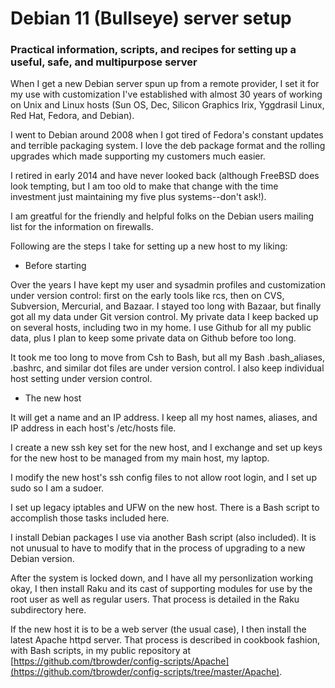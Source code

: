 # Debian 11 (Bullseye) server setup

### Practical information, scripts, and recipes for setting up a useful, safe, and multipurpose server

When I get a new Debian server spun up from a remote provider, I set it for my use
with customization I've established with almost 30 years of working on Unix and Linux
hosts (Sun OS, Dec, Silicon Graphics Irix, Yggdrasil Linux, Red Hat, Fedora, and Debian).

I went to Debian around 2008 when I got tired of Fedora's constant updates and terrible
packaging system. I love the deb package format and the rolling upgrades which made
supporting my customers much easier.

I retired in early 2014 and have never looked back (although FreeBSD does look tempting,
but I am too old to make that change with the time investment just maintaining
my five plus systems--don't ask!).

I am greatful for the friendly and helpful folks on the Debian users mailing list for
the information on firewalls.

Following are the steps I take for setting up a new host to my liking:

+ Before starting

Over the years I have kept my user and sysadmin profiles and customization under version
control: first on the early tools like rcs, then on CVS, Subversion, Mercurial, and Bazaar. I stayed too long
with Bazaar, but finally got all my data under Git version control. My private data I keep
backed up on several hosts, including two in my home. I use Github for all my public
data, plus I plan to keep some private data on Github before too long.

It took me too long to move from Csh to Bash, but all my Bash .bash_aliases, .bashrc, and similar 
dot files are under version control. I also keep individual host setting under version
control.

+ The new host

It will get a name and an IP address. I keep all my host names, aliases, and IP
address in each host's /etc/hosts file.

I create a new ssh key set for the new host, and I exchange and set up keys for
the new host to be managed from my main host, my laptop. 

I modify the new host's ssh config files to not allow root login, and I set up sudo 
so I am a sudoer.

I set up legacy iptables and UFW on the new host. There is a Bash script to
accomplish those tasks included here.

I install Debian packages I use via another Bash script (also included). It is not unusual
to have to modify that in the process of upgrading to a new Debian version.

After the system is locked down, and I have all my personlization
working okay, I then install Raku and its cast of supporting modules
for use by the root user as well as regular users. That process
is detailed in the Raku subdirectory here.

If the new host it is to be a web server (the usual
case), I then install the latest Apache httpd server. That process
is described in cookbook fashion, with Bash scripts, in
my public repository at 
[https://github.com/tbrowder/config-scripts/Apache](https://github.com/tbrowder/config-scripts/tree/master/Apache).

